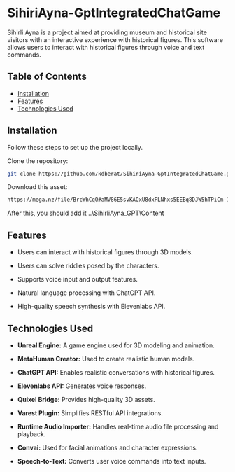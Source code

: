 # SihiriAyna-GptIntegratedChatGame

Sihirli Ayna is a project aimed at providing museum and historical site visitors with an interactive experience with historical figures. This software allows users to interact with historical figures through voice and text commands.

## Table of Contents

- [Installation](#installation)
- [Features](#features)
- [Technologies Used](#technologies-used)

## Installation

Follow these steps to set up the project locally.

Clone the repository:
   ```bash
   git clone https://github.com/kdberat/SihiriAyna-GptIntegratedChatGame.git
   ```

Download this asset:
   ```bash
   https://mega.nz/file/BrcWhCqQ#aMV86E5svKAOxU8dxPLNhxs5EEBq8DJW5hTPiCm-1xM
   ```
After this, you should add it ..\SihirliAyna_GPT\Content

## Features

- Users can interact with historical figures through 3D models.

- Users can solve riddles posed by the characters.

- Supports voice input and output features.

- Natural language processing with ChatGPT API.

- High-quality speech synthesis with Elevenlabs API.

## Technologies Used

- **Unreal Engine:** A game engine used for 3D modeling and animation.

- **MetaHuman Creator:** Used to create realistic human models.

- **ChatGPT API:** Enables realistic conversations with historical figures.

- **Elevenlabs API:** Generates voice responses.

- **Quixel Bridge:** Provides high-quality 3D assets.

- **Varest Plugin:** Simplifies RESTful API integrations.

- **Runtime Audio Importer:** Handles real-time audio file processing and playback.

- **Convai:** Used for facial animations and character expressions.

- **Speech-to-Text:** Converts user voice commands into text inputs.


